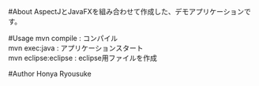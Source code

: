 #About
AspectJとJavaFXを組み合わせて作成した、デモアプリケーションです。

#Usage
mvn compile : コンパイル  
mvn exec:java : アプリケーションスタート  
mvn eclipse:eclipse : eclipse用ファイルを作成  

#Author
Honya Ryousuke

